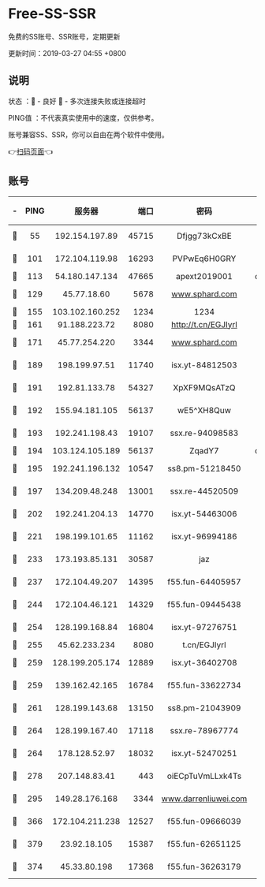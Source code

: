 # Free-SS-SSR

免费的SS账号、SSR账号，定期更新

更新时间：2019-03-27 04:55 +0800

## 说明

状态     ：🙂 - 良好 🙁 - 多次连接失败或连接超时

PING值   ：不代表真实使用中的速度，仅供参考。

账号兼容SS、SSR，你可以自由在两个软件中使用。

👉[扫码页面](https://liesauer.github.io/Free-SS-SSR/)👈

## 账号

|-|PING|服务器|端口|密码|加密方式|区域|
|:----:|:----:|:-----:|-----:|:----:|:----:|:----:|
|🙂|55|192.154.197.89|45715|Dfjgg73kCxBE|aes-256-cfb|US|
|🙂|101|172.104.119.98|16293|PVPwEq6H0GRY|aes-256-cfb|JP|
|🙂|113|54.180.147.134|47665|apext2019001|chacha20|KR|
|🙂|129|45.77.18.60|5678|www.sphard.com|aes-256-cfb|JP|
|🙂|155|103.102.160.252|1234|1234|rc4-md5|JP|
|🙂|161|91.188.223.72|8080|http://t.cn/EGJIyrl|rc4-md5|RU|
|🙂|171|45.77.254.220|3344|www.sphard.com|aes-256-cfb|SG|
|🙂|189|198.199.97.51|11740|isx.yt-84812503|aes-256-cfb|US|
|🙂|191|192.81.133.78|54327|XpXF9MQsATzQ|aes-256-cfb|US|
|🙂|192|155.94.181.105|56137|wE5^XH8Quw|aes-256-cfb|US|
|🙂|193|192.241.198.43|19107|ssx.re-94098583|aes-256-cfb|US|
|🙂|194|103.124.105.189|56137|ZqadY7|chacha20|US|
|🙂|195|192.241.196.132|10547|ss8.pm-51218450|aes-256-cfb|US|
|🙂|197|134.209.48.248|13001|ssx.re-44520509|aes-256-cfb|US|
|🙂|202|192.241.204.13|14770|isx.yt-54463006|aes-256-cfb|US|
|🙂|221|198.199.101.65|11162|isx.yt-96994186|aes-256-cfb|US|
|🙂|233|173.193.85.131|30587|jaz|aes-256-cfb|US|
|🙂|237|172.104.49.207|14395|f55.fun-64405957|aes-256-cfb|SG|
|🙂|244|172.104.46.121|14329|f55.fun-09445438|aes-256-cfb|SG|
|🙂|254|128.199.168.84|16804|isx.yt-97276751|aes-256-cfb|SG|
|🙂|255|45.62.233.234|8080|t.cn/EGJIyrl|rc4-md5|CA|
|🙂|259|128.199.205.174|12889|isx.yt-36402708|aes-256-cfb|SG|
|🙂|259|139.162.42.165|16784|f55.fun-33622734|aes-256-cfb|SG|
|🙂|261|128.199.143.68|13150|ss8.pm-21043909|aes-256-cfb|SG|
|🙂|264|128.199.167.40|17118|ssx.re-78967774|aes-256-cfb|SG|
|🙂|264|178.128.52.97|18032|isx.yt-52470251|aes-256-cfb|SG|
|🙂|278|207.148.83.41|443|oiECpTuVmLLxk4Ts|aes-256-cfb|AU|
|🙂|295|149.28.176.168|3344|www.darrenliuwei.com|aes-256-cfb|AU|
|🙂|366|172.104.211.238|12527|f55.fun-09666039|aes-256-cfb|US|
|🙂|379|23.92.18.105|15387|f55.fun-62651125|aes-256-cfb|US|
|🙂|374|45.33.80.198|17368|f55.fun-36263179|aes-256-cfb|US|
